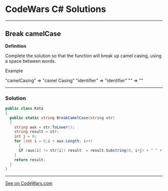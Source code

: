 # CodeWars C# Solutions

---

## Break camelCase


**Definition**

Complete the solution so that the function will break up camel casing, using a space between words.

Example

"camelCasing"  =>  "camel Casing"
"identifier"   =>  "identifier"
""             =>  ""

---

### Solution


```c#
public class Kata
{
  public static string BreakCamelCase(string str)
  {
    string aux = str.ToLower();
    string result = str;
    int j = 0;
    for (int i = 0;i < aux.Length; i++)
      {
      if (aux[i] != str[i]) result  = result.Substring(0, i+j) + " " + result.Substring(i+j++);
    }
    return result;
  }
}
```

---


[See on CodeWars.com](https://www.codewars.com/kata/5208f99aee097e6552000148/solutions/csharp?filter=me&sort=best_practice&invalids=false)
